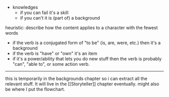 - knowledges
	- if you can fail it's a skill
	- if you can't it is (part of) a background

heuristic: describe how the content applies to a character with the fewest words
- if the verb is a conjugated form of "to be" (is, are, were, etc.) then it's a background
- if the verb is "have" or "own" it's an item
- if it's a power/ability that lets you do new stuff then the verb is probably "can", "able to", or some action verb.

---

this is temporarily in the backgrounds chapter so i can extract all the relevant stuff. It will live in the [[Storyteller]] chapter eventually. might also be where I put the flowchart.